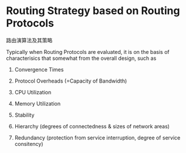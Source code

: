 # Routing Strategy based on Routing Protocols
路由演算法及其策略

Typically when Routing Protocols are evaluated, it is on the basis of characterisics that somewhat from the overall design, such as 

1. Convergence Times

2. Protocol Overheads (=Capacity of Bandwidth)

3. CPU Utilization

4. Memory Utilization

5. Stability

6. Hierarchy (degrees of connectedness & sizes of network areas)

7. Redundancy (protection from service interruption, degree of service consitency)




